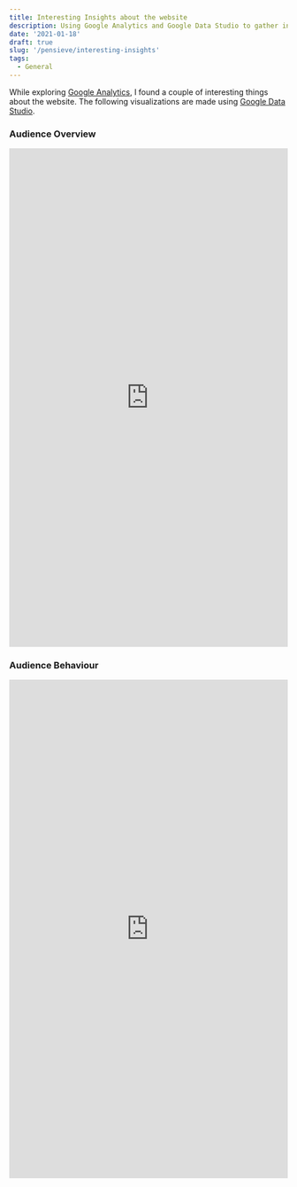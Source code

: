 ```yaml
---
title: Interesting Insights about the website
description: Using Google Analytics and Google Data Studio to gather interesting info about my website.
date: '2021-01-18'
draft: true
slug: '/pensieve/interesting-insights'
tags:
  - General
---
```


While exploring [Google Analytics](https://analytics.google.com/analytics/web/#/), I found a couple of interesting things about the website. The following visualizations are made using [Google Data Studio](https://datastudio.google.com/u/0/navigation/reporting).

### Audience Overview

<iframe width="100%" height="900" src="https://datastudio.google.com/embed/reporting/ae5839ef-586d-4113-b551-8cb5a887eca0/page/tWDGB" frameborder="0" style="border:0" allowfullscreen scrollling="no"></iframe>

### Audience Behaviour

<iframe width="100%" height="900" src="https://datastudio.google.com/embed/reporting/e418a783-c4dc-4369-a487-09241fbaebf5/page/4VDGB" frameborder="0" style="border:0" allowfullscreen scrollling="no"></iframe>
